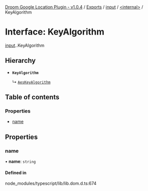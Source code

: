 [Droom Google Location Plugin - v1.0.4](../README.md) / [Exports](../modules.md) / [input](../modules/input.md) / [<internal\>](../modules/input._internal_.md) / KeyAlgorithm

# Interface: KeyAlgorithm

[input](../modules/input.md).[<internal>](../modules/input._internal_.md).KeyAlgorithm

## Hierarchy

- **`KeyAlgorithm`**

  ↳ [`AesKeyAlgorithm`](input._internal_.AesKeyAlgorithm.md)

## Table of contents

### Properties

- [name](input._internal_.KeyAlgorithm.md#name)

## Properties

### name

• **name**: `string`

#### Defined in

node_modules/typescript/lib/lib.dom.d.ts:674

